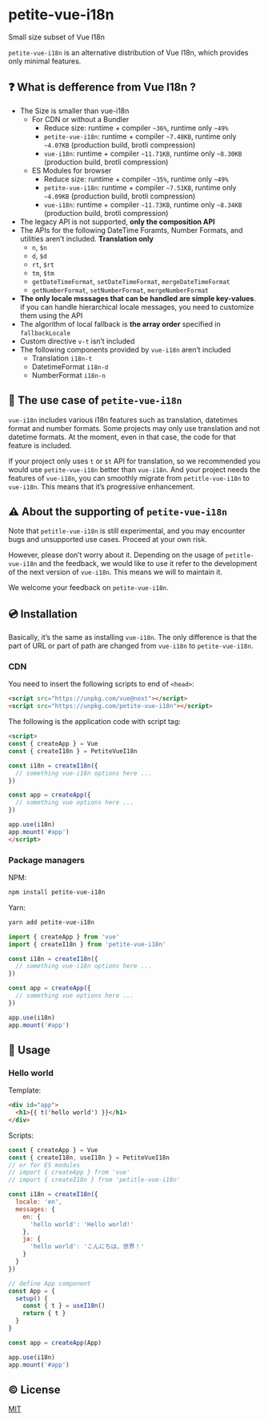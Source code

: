 # petite-vue-i18n

Small size subset of Vue I18n

`petite-vue-i18n` is an alternative distribution of Vue I18n, which provides only minimal features.

## :question: What is defference from Vue I18n ?

- The Size is smaller than vue-i18n
  - For CDN or without a Bundler
    - Reduce size: runtime + compiler `~36%`, runtime only `~49%`
    - `petite-vue-i18n`: runtime + compiler `~7.48KB`, runtime only `~4.07KB` (production build, brotli compression)
    - `vue-i18n`: runtime + compiler `~11.71KB`, runtime only `~8.30KB` (production build, brotli compression)
  - ES Modules for browser
    - Reduce size: runtime + compiler `~35%`, runtime only `~49%`
    - `petite-vue-i18n`: runtime + compiler `~7.51KB`, runtime only `~4.09KB` (production build, brotli compression)
    - `vue-i18n`: runtime + compiler `~11.73KB`, runtime only `~8.34KB` (production build, brotli compression)
- The legacy API is not supported, **only the composition API**
- The APIs for the following DateTime Foramts, Number Formats, and utilities aren’t included. **Translation only**
  - `n`, `$n`
  - `d`, `$d`
  - `rt`, `$rt`
  - `tm`, `$tm`
  - `getDateTimeFormat`, `setDateTimeFormat`, `mergeDateTimeFormat`
  - `getNumberFormat`, `setNumberFormat`, `mergeNumberFormat`
- **The only locale msssages that can be handled are simple key-values**. if you can handle hierarchical locale messages, you need to customize them using the API
- The algorithm of local fallback is **the array order** specified in `fallbackLocale`
- Custom directive `v-t` isn’t included
- The following components provided by `vue-i18n` aren’t included
  - Translation `i18n-t`
  - DatetimeFormat `i18n-d`
  - NumberFormat `i18n-n`

## :hammer: The use case of `petite-vue-i18n`

`vue-i18n` includes various i18n features such as translation, datetimes format and number formats. Some projects may only use translation and not datetime formats.  At the moment, even in that case, the code for that feature is included.

If your project only uses `t` or `$t` API for translation, so we recommended you would use `petite-vue-i18n` better than `vue-i18n`. And your project needs the features of `vue-i18n`, you can smoothly migrate from `petitle-vue-i18n` to `vue-i18n`. This means that it’s progressive enhancement.

## :warning: About the supporting of `petite-vue-i18n`

Note that `petitle-vue-i18n` is still experimental, and you may encounter bugs and unsupported use cases. Proceed at your own risk.

However, please don’t worry about it. Depending on the usage of `petitle-vue-i18n` and the feedback, we would like to use it refer to the development of the next version of `vue-i18n`. This means we will to maintain it.

We welcome your feedback on `petite-vue-i18n`.

## :cd: Installation

Basically, it’s the same as installing `vue-i18n`. The only difference is that the part of URL or part of path are changed from `vue-i18n` to `petite-vue-i18n`.

### CDN
You need to insert the following scripts to end of `<head>`:

```html
<script src="https://unpkg.com/vue@next"></script>
<script src="https://unpkg.com/petite-vue-i18n"></script>
```

The following is the application code with script tag:

```html
<script>
const { createApp } = Vue
const { createI18n } = PetiteVueI18n

const i18n = createI18n({
  // something vue-i18n options here ...
})

const app = createApp({
  // something vue options here ...
})

app.use(i18n)
app.mount('#app')
</script>
```

### Package managers

NPM:
```sh
npm install petite-vue-i18n
```

Yarn:
```sh
yarn add petite-vue-i18n
```

```js
import { createApp } from 'vue'
import { createI18n } from 'petite-vue-i18n'

const i18n = createI18n({
  // something vue-i18n options here ...
})

const app = createApp({
  // something vue options here ...
})

app.use(i18n)
app.mount('#app')
```

## :rocket: Usage

### Hello world

Template:
```html
<div id="app">
  <h1>{{ t('hello world') }}</h1>
</div>
```

Scripts:
```js
const { createApp } = Vue
const { createI18n, useI18n } = PetiteVueI18n
// or for ES modules 
// import { createApp } from 'vue'
// import { createI18n } from 'petitle-vue-i18n'

const i18n = createI18n({
  locale: 'en',
  messages: {
    en: {
      'hello world': 'Hello world!'
    },
    ja: {
      'hello world': 'こんにちは、世界！'
    }
  }
})

// define App component
const App = {
  setup() {
    const { t } = useI18n()
    return { t }
  }
}

const app = createApp(App)

app.use(i18n)
app.mount('#app')
```

## :copyright: License

[MIT](http://opensource.org/licenses/MIT)
